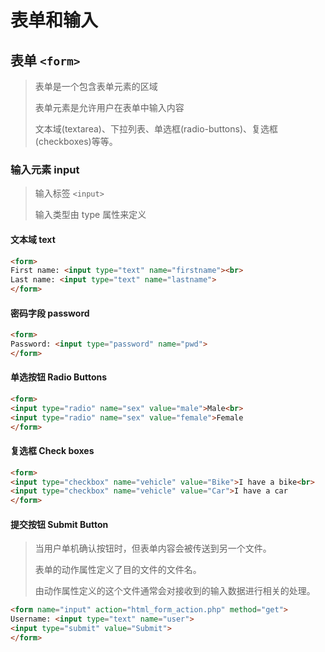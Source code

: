 # 表单和输入

## 表单 `<form>`

> 表单是一个包含表单元素的区域
>
> 表单元素是允许用户在表单中输入内容
>
> 文本域(textarea)、下拉列表、单选框(radio-buttons)、复选框(checkboxes)等等。

### 输入元素 input

> 输入标签 `<input>`
>
> 输入类型由 type 属性来定义

#### 文本域 text

```html
<form>
First name: <input type="text" name="firstname"><br>
Last name: <input type="text" name="lastname">
</form>
```

#### 密码字段 password

``` html
<form>
Password: <input type="password" name="pwd">
</form>
```

#### 单选按钮 Radio Buttons

```html
<form>
<input type="radio" name="sex" value="male">Male<br>
<input type="radio" name="sex" value="female">Female
</form>
```

#### 复选框 Check boxes

```html
<form>
<input type="checkbox" name="vehicle" value="Bike">I have a bike<br>
<input type="checkbox" name="vehicle" value="Car">I have a car
</form>
```

#### 提交按钮  Submit Button

> 当用户单机确认按钮时，但表单内容会被传送到另一个文件。
>
> 表单的动作属性定义了目的文件的文件名。
>
> 由动作属性定义的这个文件通常会对接收到的输入数据进行相关的处理。

```html
<form name="input" action="html_form_action.php" method="get">
Username: <input type="text" name="user">
<input type="submit" value="Submit">
</form>
```



